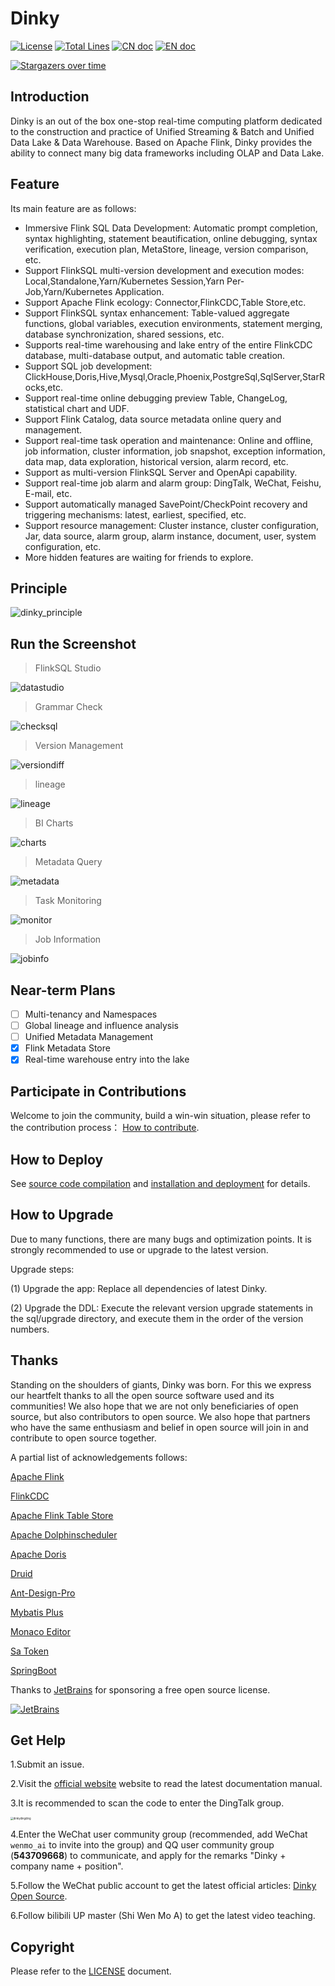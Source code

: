 # Dinky

[![License](https://img.shields.io/badge/license-Apache%202-4EB1BA.svg)](https://www.apache.org/licenses/LICENSE-2.0.html)
[![Total Lines](https://tokei.rs/b1/github/DataLinkDC/dinky?category=lines)](https://github.com/DataLinkDC/dinky)
[![CN doc](https://img.shields.io/badge/文档-中文版-blue.svg)](README_zh_CN.md)
[![EN doc](https://img.shields.io/badge/document-English-blue.svg)](README.md)

[![Stargazers over time](https://starchart.cc/DataLinkDC/dinky.svg)](https://starchart.cc/DataLinkDC/dinky)

## Introduction

Dinky is an out of the box one-stop real-time computing platform dedicated to the construction and practice of Unified Streaming & Batch and Unified Data Lake & Data Warehouse. Based on Apache Flink, Dinky provides the ability to connect many big data frameworks including OLAP and Data Lake.

## Feature

Its main feature are as follows:

- Immersive Flink SQL Data Development: Automatic prompt completion, syntax highlighting, statement beautification, online debugging, syntax verification, execution plan, MetaStore, lineage, version comparison, etc.
- Support FlinkSQL multi-version development and execution modes: Local,Standalone,Yarn/Kubernetes Session,Yarn Per-Job,Yarn/Kubernetes Application.
- Support Apache Flink ecology: Connector,FlinkCDC,Table Store,etc.
- Support FlinkSQL syntax enhancement: Table-valued aggregate functions, global variables, execution environments, statement merging, database synchronization, shared sessions, etc.
- Supports real-time warehousing and lake entry of the entire FlinkCDC database, multi-database output, and automatic table creation.
- Support SQL job development: ClickHouse,Doris,Hive,Mysql,Oracle,Phoenix,PostgreSql,SqlServer,StarRocks,etc.
- Support real-time online debugging preview Table, ChangeLog, statistical chart and UDF.
- Support Flink Catalog, data source metadata online query and management.
- Support real-time task operation and maintenance: Online and offline, job information, cluster information, job snapshot, exception information, data map, data exploration, historical version, alarm record, etc.
- Support as multi-version FlinkSQL Server and OpenApi capability.
- Support real-time job alarm and alarm group: DingTalk, WeChat, Feishu, E-mail, etc.
- Support automatically managed SavePoint/CheckPoint recovery and triggering mechanisms: latest, earliest, specified, etc.
- Support resource management: Cluster instance, cluster configuration, Jar, data source, alarm group, alarm instance, document, user, system configuration, etc.
- More hidden features are waiting for friends to explore.

## Principle

![dinky_principle](https://raw.githubusercontent.com/DataLinkDC/dinky/dev/dinky-doc/images/main/dinky_principle.png)

## Run the Screenshot

> FlinkSQL Studio

![datastudio](https://raw.githubusercontent.com/DataLinkDC/dinky/dev/dinky-doc/images/070/datastudio.png)

> Grammar Check

![checksql](https://raw.githubusercontent.com/DataLinkDC/dinky/dev/dinky-doc/images/070/checksql.png)

> Version Management

![versiondiff](https://raw.githubusercontent.com/DataLinkDC/dinky/dev/dinky-doc/images/070/versiondiff.png)

> lineage

![lineage](https://raw.githubusercontent.com/DataLinkDC/dinky/dev/dinky-doc/images/070/lineage.png)

> BI Charts

![charts](https://raw.githubusercontent.com/DataLinkDC/dinky/dev/dinky-doc/images/070/charts.png)

> Metadata Query

![metadata](https://raw.githubusercontent.com/DataLinkDC/dinky/dev/dinky-doc/images/070/metadata.png)

> Task Monitoring

![monitor](https://raw.githubusercontent.com/DataLinkDC/dinky/dev/dinky-doc/images/070/monitor.png)

> Job Information

![jobinfo](https://raw.githubusercontent.com/DataLinkDC/dinky/dev/dinky-doc/images/070/jobinfo.png)

## Near-term Plans

- [ ] Multi-tenancy and Namespaces
- [ ] Global lineage and influence analysis
- [ ] Unified Metadata Management
- [x] Flink Metadata Store
- [x] Real-time warehouse entry into the lake

## Participate in Contributions

Welcome to join the community, build a win-win situation, please refer to the contribution process： [How to contribute](https://github.com/DataLinkDC/dinky/blob/dev/docs/docs/developer_guide/contribution/how_contribute.md).

## How to Deploy

See [source code compilation](https://github.com/DataLinkDC/dinky/blob/dev/docs/docs/build_deploy/build.md) and [installation and deployment](https://github.com/DataLinkDC/dinky/blob/dev/docs/docs/build_deploy/deploy.md) for details.

## How to Upgrade

Due to many functions, there are many bugs and optimization points. It is strongly recommended to use or upgrade to the latest version.

Upgrade steps:

(1) Upgrade the app: Replace all dependencies of latest Dinky.

(2) Upgrade the DDL: Execute the relevant version upgrade statements in the sql/upgrade directory, and execute them in the order of the version numbers.

## Thanks

Standing on the shoulders of giants, Dinky was born. For this we express our heartfelt thanks to all the open source software used and its communities! We also hope that we are not only beneficiaries of open source, but also contributors to open source. We also hope that partners who have the same enthusiasm and belief in open source will join in and contribute to open source together.

A partial list of acknowledgements follows:

[Apache Flink](https://github.com/apache/flink)

[FlinkCDC](https://github.com/ververica/flink-cdc-connectors)

[Apache Flink Table Store](https://github.com/apache/flink-table-store)

[Apache Dolphinscheduler](https://github.com/apache/dolphinscheduler)

[Apache Doris](https://github.com/apache/doris)

[Druid](https://github.com/alibaba/druid)

[Ant-Design-Pro](https://github.com/ant-design/ant-design-pro)

[Mybatis Plus](https://github.com/baomidou/mybatis-plus)

[Monaco Editor](https://github.com/Microsoft/monaco-editor)

[Sa Token](https://github.com/dromara/Sa-Token)

[SpringBoot]()

Thanks to [JetBrains](https://www.jetbrains.com/?from=dinky) for sponsoring a free open source license.

[![JetBrains](https://raw.githubusercontent.com/DataLinkDC/dinky/dev/dinky-doc/images/main/jetbrains.svg)](https://www.jetbrains.com/?from=dinky)

## Get Help

1.Submit an issue.

2.Visit the [official website](http://www.dinky.top/#/) website to read the latest documentation manual.

3.It is recommended to scan the code to enter the DingTalk group.

<img src="https://raw.githubusercontent.com/DataLinkDC/dinky/dev/dinky-doc/images/main/dinkydingding.jpg" alt="dinkydingding" style="zoom:30%;" />

4.Enter the WeChat user community group (recommended, add WeChat `wenmo_ai` to invite into the group) and QQ user community group (**543709668**) to communicate, and apply for the remarks "Dinky + company name + position".

5.Follow the WeChat public account to get the latest official articles: [Dinky Open Source](https://mmbiz.qpic.cn/mmbiz_jpg/dyicwnSlTFTp6w4PuJruFaLV6uShCJDkzqwtnbQJrQ90yKDuuIC8tyMU5DK69XZibibx7EPPBRQ3ic81se5UQYs21g/0?wx_fmt=jpeg).

6.Follow bilibili UP master (Shi Wen Mo A) to get the latest video teaching.

## Copyright

Please refer to the [LICENSE](https://github.com/DataLinkDC/dinky/blob/dev/LICENSE) document.

